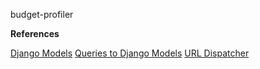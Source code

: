 budget-profiler

**References**

[Django Models](https://docs.djangoproject.com/en/3.2/topics/db/models/)
[Queries to Django Models](https://docs.djangoproject.com/en/3.2/topics/db/queries/)
[URL Dispatcher](https://docs.djangoproject.com/en/3.2/topics/http/urls/)
